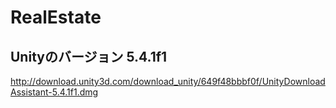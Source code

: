 # RealEstate

## Unityのバージョン 5.4.1f1
http://download.unity3d.com/download_unity/649f48bbbf0f/UnityDownloadAssistant-5.4.1f1.dmg
